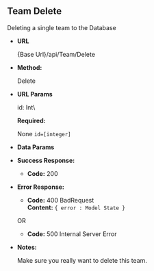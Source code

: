 **Team Delete**
----
  Deleting a single team to the Database

* **URL**

  {Base Url}/api/Team/Delete

* **Method:**
  
  Delete

  
*  **URL Params**

    id: Int\

   **Required:**
    
    None
   `id=[integer]`

* **Data Params**

* **Success Response:**
  
  * **Code:** 200 <br />
 
* **Error Response:**

  * **Code:** 400 BadRequest <br />
    **Content:** `{ error : Model State }`

  OR

  * **Code:** 500 Internal Server Error 

* **Notes:**

  Make sure you really want to delete this team.
